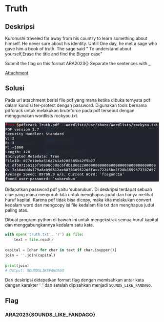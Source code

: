 # Truth

## Deskripsi

Kuronushi traveled far away from his country to learn something about himself. He never sure about his identity. Untill One day, he met a sage who gave him a book of truth. The sage said " To understand about yourself,Erase the title and find the Bigger case"

Submit the flag on this format ARA2023{} Separate the sentences with _

[Attachment](https://drive.google.com/file/d/1nwDlCdpraSrd5FuocZnkVR6_L9HcvuUu/view)

## Solusi

Pada url attachment berisi file pdf yang mana ketika dibuka ternyata pdf dalam kondisi ter-protect dengan password. Digunakan tools bernama pdfcrack untuk melakukan bruteforce pada pdf tersebut dengan menggunakan wordlists rockyou.txt.

![Cracking password using pdfcrack](./truth1.png)

Didapatkan password pdf yaitu ‘subarukun’. Di deskripsi terdapat sebuah clue yang mana menyuruh kita untuk menghapus judul dan hanya melihat huruf kapital. Karena pdf tidak bisa dicopy, maka kita melakukan convert kedalam word dan mengcopy isi file kedalam file txt dan menghapus judul paling atas. 

Dibuat program python di bawah ini untuk mengekstrak semua huruf kapital dan menggabungkannya kedalam satu kata.

```python
with open('truth.txt', 'r') as file:
    text = file.read()

capital = [char for char in text if char.isupper()]
join = ''.join(capital)

print(join)
# Output: SOUNDSLIKEFANDAGO
```

Dari deskripsi didapatkan format flag dengan memisahkan antar kata dengan karakter ‘_’ dan setelah dipisahkan menjadi `SOUNDS_LIKE_FANDAGO`.

## Flag
### ARA2023{SOUNDS_LIKE_FANDAGO}
